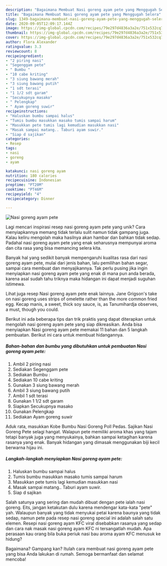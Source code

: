 ```yaml
---
description: "Bagaimana Membuat Nasi goreng ayam pete yang Menggugah Selera"
title: "Bagaimana Membuat Nasi goreng ayam pete yang Menggugah Selera"
slug: 1349-bagaimana-membuat-nasi-goreng-ayam-pete-yang-menggugah-selera
date: 2020-09-05T12:09:17.144Z
image: https://img-global.cpcdn.com/recipes/79e297d4836a3a2e/751x532cq70/nasi-goreng-ayam-pete-foto-resep-utama.jpg
thumbnail: https://img-global.cpcdn.com/recipes/79e297d4836a3a2e/751x532cq70/nasi-goreng-ayam-pete-foto-resep-utama.jpg
cover: https://img-global.cpcdn.com/recipes/79e297d4836a3a2e/751x532cq70/nasi-goreng-ayam-pete-foto-resep-utama.jpg
author: Flora Alexander
ratingvalue: 3.3
reviewcount: 8
recipeingredient:
- "2 piring nasi"
- "Segenggam pete"
- " Bumbu "
- "10 cabe kriting"
- "3 siung bawang merah"
- "3 siung bawang putih"
- "1 sdt terasi"
- "1 1/2 sdt garam"
- "Secukupnya masako"
- " Pelengkap"
- " Ayam goreng suwir"
recipeinstructions:
- "Haluskan bumbu sampai halus"
- "Tumis bumbu masukkan masako tumis sampai harum"
- "Masukkan pete tumis lagi kemudian masukkan nasi"
- "Masak sampai matang.. Taburi ayam suwir."
- "Siap d sajikan"
categories:
- Resep
tags:
- nasi
- goreng
- ayam

katakunci: nasi goreng ayam 
nutrition: 180 calories
recipecuisine: Indonesian
preptime: "PT20M"
cooktime: "PT46M"
recipeyield: "4"
recipecategory: Dinner

---
```



![Nasi goreng ayam pete](https://img-global.cpcdn.com/recipes/79e297d4836a3a2e/751x532cq70/nasi-goreng-ayam-pete-foto-resep-utama.jpg)

Lagi mencari inspirasi resep nasi goreng ayam pete yang unik? Cara menyiapkannya memang tidak terlalu sulit namun tidak gampang juga. Kalau keliru mengolah maka hasilnya akan hambar dan bahkan tidak sedap. Padahal nasi goreng ayam pete yang enak seharusnya mempunyai aroma dan cita rasa yang bisa memancing selera kita.

Banyak hal yang sedikit banyak mempengaruhi kualitas rasa dari nasi goreng ayam pete, mulai dari jenis bahan, lalu pemilihan bahan segar, sampai cara membuat dan menyajikannya. Tak perlu pusing jika ingin menyiapkan nasi goreng ayam pete yang enak di mana pun anda berada, karena asal sudah tahu triknya maka hidangan ini dapat menjadi suguhan istimewa.

Lihat juga resep Nasi goreng ayam pete enak lainnya. Jane Grigson&#39;s take on nasi goreng uses strips of omelette rather than the more common fried egg. Kecap manis, a sweet, thick soy sauce, is, as Tanumihardja observes, a must, though you could.


Berikut ini ada beberapa tips dan trik praktis yang dapat diterapkan untuk mengolah nasi goreng ayam pete yang siap dikreasikan. Anda bisa menyiapkan Nasi goreng ayam pete memakai 11 bahan dan 5 langkah pembuatan. Berikut ini cara untuk membuat hidangannya.

<!--inarticleads1-->

##### Bahan-bahan dan bumbu yang dibutuhkan untuk pembuatan Nasi goreng ayam pete:

1. Ambil 2 piring nasi
1. Sediakan Segenggam pete
1. Sediakan  Bumbu :
1. Sediakan 10 cabe kriting
1. Gunakan 3 siung bawang merah
1. Ambil 3 siung bawang putih
1. Ambil 1 sdt terasi
1. Gunakan 1 1/2 sdt garam
1. Siapkan Secukupnya masako
1. Gunakan  Pelengkap
1. Sediakan  Ayam goreng suwir


Aduk rata, masukkan Kobe Bumbu Nasi Goreng Poll Pedas. Sajikan Nasi Goreng Pete selagi hangat. Walapun pete memiliki aroma khas yang tajam tetapi banyak juga yang menyukainya, bahkan sampai ketagihan karena rasanya yang enak. Banyak hidangan yang dimasak menggunakan biji kecil berwarna hijau ini. 

<!--inarticleads2-->

##### Langkah-langkah menyiapkan Nasi goreng ayam pete:

1. Haluskan bumbu sampai halus
1. Tumis bumbu masukkan masako tumis sampai harum
1. Masukkan pete tumis lagi kemudian masukkan nasi
1. Masak sampai matang.. Taburi ayam suwir.
1. Siap d sajikan


Salah satunya yang sering dan mudah dibuat dengan pete ialah nasi goreng. Eits, jangan ketakutan dulu karena mendengar kata-kata &#34;pete&#34; yah. Walaupun banyak yang tidak menyukai petai karena baunya yang tidak sedap, namun pete pada resep nasi goreng special ini adalah salah satu elemen. Resepi nasi goreng ayam KFC viral disebabkan rasanya yang sedap dan cara nak masak nasi goreng ayam KFC ni tersangatlah mudah. Apa perasaan kau orang bila buka periuk nasi bau aroma ayam KFC menusuk ke hidung? 

Bagaimana? Gampang kan? Itulah cara membuat nasi goreng ayam pete yang bisa Anda lakukan di rumah. Semoga bermanfaat dan selamat mencoba!

